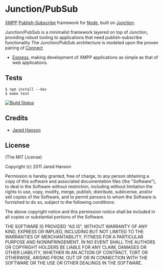 # Junction/PubSub

[XMPP](http://xmpp.org/) [Publish-Subscribe](http://xmpp.org/extensions/xep-0060.html)
framework for [Node](http://nodejs.org), built on [Junction](http://github.com/jaredhanson/junction).

Junction/PubSub is a minimalist framework layered on top of Junction, providing
robust tooling to applications that need publish-subscribe functionality  The
Junction/PubSub architecture is modeled upon the proven pairing of [Connect](http://www.senchalabs.org/connect/)
+ [Express](http://expressjs.com/), making development of XMPP applications as
simple as that of web applications.

## Tests

    $ npm install --dev
    $ make test

[![Build Status](https://secure.travis-ci.org/jaredhanson/junction-pubsub.png)](http://travis-ci.org/jaredhanson/junction-pubsub)

## Credits

  - [Jared Hanson](http://github.com/jaredhanson)

## License

(The MIT License)

Copyright (c) 2011 Jared Hanson

Permission is hereby granted, free of charge, to any person obtaining a copy of
this software and associated documentation files (the "Software"), to deal in
the Software without restriction, including without limitation the rights to
use, copy, modify, merge, publish, distribute, sublicense, and/or sell copies of
the Software, and to permit persons to whom the Software is furnished to do so,
subject to the following conditions:

The above copyright notice and this permission notice shall be included in all
copies or substantial portions of the Software.

THE SOFTWARE IS PROVIDED "AS IS", WITHOUT WARRANTY OF ANY KIND, EXPRESS OR
IMPLIED, INCLUDING BUT NOT LIMITED TO THE WARRANTIES OF MERCHANTABILITY, FITNESS
FOR A PARTICULAR PURPOSE AND NONINFRINGEMENT. IN NO EVENT SHALL THE AUTHORS OR
COPYRIGHT HOLDERS BE LIABLE FOR ANY CLAIM, DAMAGES OR OTHER LIABILITY, WHETHER
IN AN ACTION OF CONTRACT, TORT OR OTHERWISE, ARISING FROM, OUT OF OR IN
CONNECTION WITH THE SOFTWARE OR THE USE OR OTHER DEALINGS IN THE SOFTWARE.
